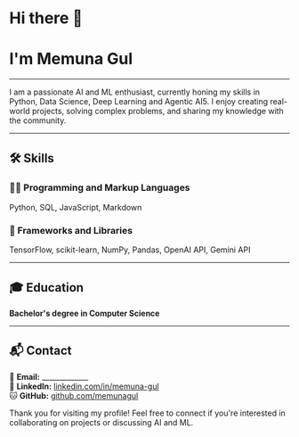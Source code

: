 # Hi there 👋

# I'm Memuna Gul
---

I am a passionate AI and ML enthusiast, currently honing my skills in Python, Data Science, Deep Learning and Agentic AI5. I enjoy creating real-world projects, solving complex problems, and sharing my knowledge with the community.

---

## 🛠 Skills

### 👨‍💻 Programming and Markup Languages
Python, SQL, JavaScript, Markdown

### 🧰 Frameworks and Libraries
TensorFlow, scikit-learn, NumPy, Pandas, OpenAI API, Gemini API


---

## 🎓 Education
**Bachelor's degree in Computer Science**  

---

## 📬 Contact
📧 **Email:** _____________  
💼 **LinkedIn:** [linkedin.com/in/memuna-gul](https://www.linkedin.com/in/memunagul/)  
🐱 **GitHub:** [github.com/memunagul](https://github.com/Memuna-Gul)  

Thank you for visiting my profile! Feel free to connect if you're interested in collaborating on projects or discussing AI and ML.
